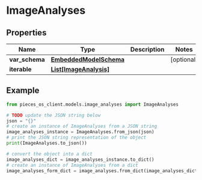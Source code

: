 # ImageAnalyses


## Properties

Name | Type | Description | Notes
------------ | ------------- | ------------- | -------------
**var_schema** | [**EmbeddedModelSchema**](EmbeddedModelSchema) |  | [optional] 
**iterable** | [**List[ImageAnalysis]**](ImageAnalysis) |  | 

## Example

```python
from pieces_os_client.models.image_analyses import ImageAnalyses

# TODO update the JSON string below
json = "{}"
# create an instance of ImageAnalyses from a JSON string
image_analyses_instance = ImageAnalyses.from_json(json)
# print the JSON string representation of the object
print(ImageAnalyses.to_json())

# convert the object into a dict
image_analyses_dict = image_analyses_instance.to_dict()
# create an instance of ImageAnalyses from a dict
image_analyses_form_dict = image_analyses.from_dict(image_analyses_dict)
```



